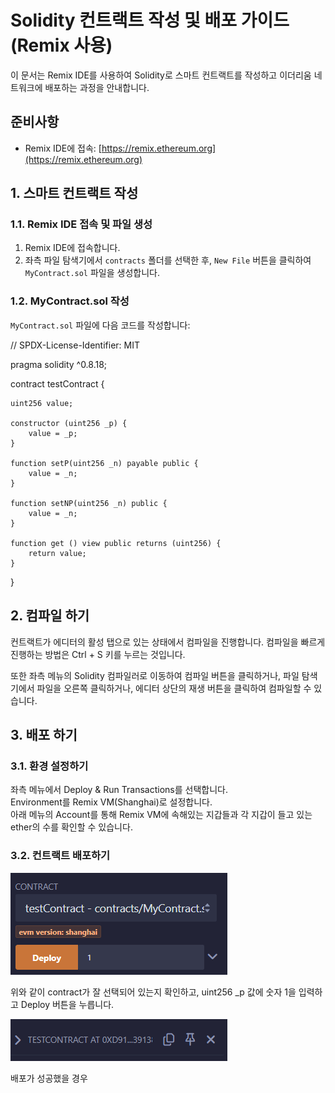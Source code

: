 # Solidity 컨트랙트 작성 및 배포 가이드 (Remix 사용)

이 문서는 Remix IDE를 사용하여 Solidity로 스마트 컨트랙트를 작성하고 이더리움 네트워크에 배포하는 과정을 안내합니다.

## 준비사항

- Remix IDE에 접속: [https://remix.ethereum.org](https://remix.ethereum.org)

## 1. 스마트 컨트랙트 작성

### 1.1. Remix IDE 접속 및 파일 생성

1. Remix IDE에 접속합니다.
2. 좌측 파일 탐색기에서 `contracts` 폴더를 선택한 후, `New File` 버튼을 클릭하여 `MyContract.sol` 파일을 생성합니다.

### 1.2. MyContract.sol 작성

`MyContract.sol` 파일에 다음 코드를 작성합니다:


// SPDX-License-Identifier: MIT

pragma solidity ^0.8.18;

contract testContract {

    uint256 value;

    constructor (uint256 _p) {
        value = _p;
    }

    function setP(uint256 _n) payable public {
        value = _n;
    }

    function setNP(uint256 _n) public {
        value = _n;
    }

    function get () view public returns (uint256) {
        return value;
    }
}

## 2. 컴파일 하기 

컨트랙트가 에디터의 활성 탭으로 있는 상태에서 컴파일을 진행합니다.
컴파일을 빠르게 진행하는 방법은 Ctrl + S 키를 누르는 것입니다.

또한 좌측 메뉴의 Solidity 컴파일러로 이동하여 컴파일 버튼을 클릭하거나, 파일 탐색기에서 파일을 오른쪽 클릭하거나,
에디터 상단의 재생 버튼을 클릭하여 컴파일할 수 있습니다.

## 3. 배포 하기 

### 3.1. 환경 설정하기 

 좌측 메뉴에서 Deploy & Run Transactions를 선택합니다.  
 Environment를 Remix VM(Shanghai)로 설정합니다.  
 아래 메뉴의 Account를 통해 Remix VM에 속해있는 지갑들과 각 지갑이 들고 있는 ether의 수를 확인할 수 있습니다. 


### 3.2. 컨트랙트 배포하기

![alt text](image-1.png)

위와 같이 contract가 잘 선택되어 있는지 확인하고, uint256 _p 값에 숫자 1을 입력하고 Deploy 버튼을 누릅니다. 


![alt text](image-2.png)

배포가 성공했을 경우 